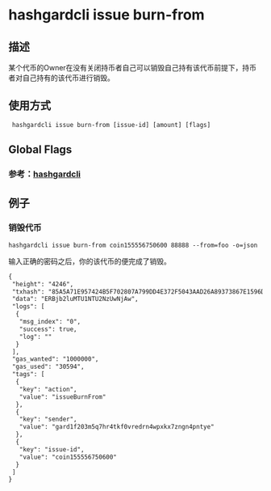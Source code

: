 # hashgardcli issue burn-from

## 描述
某个代币的Owner在没有关闭持币者自己可以销毁自己持有该代币前提下，持币者对自己持有的该代币进行销毁。
## 使用方式
```
 hashgardcli issue burn-from [issue-id] [amount] [flags]
```
## Global Flags

 ### 参考：[hashgardcli](../README.md)

## 例子
### 销毁代币
```shell
hashgardcli issue burn-from coin155556750600 88888 --from=foo -o=json
```
输入正确的密码之后，你的该代币的便完成了销毁。
```txt
{
 "height": "4246",
 "txhash": "85A5A71E957424B5F702807A799DD4E372F5043AAD26A89373867E1596D88D15",
 "data": "ERBjb2luMTU1NTU2NzUwNjAw",
 "logs": [
  {
   "msg_index": "0",
   "success": true,
   "log": ""
  }
 ],
 "gas_wanted": "1000000",
 "gas_used": "30594",
 "tags": [
  {
   "key": "action",
   "value": "issueBurnFrom"
  },
  {
   "key": "sender",
   "value": "gard1f203m5q7hr4tkf0vredrn4wpxkx7zngn4pntye"
  },
  {
   "key": "issue-id",
   "value": "coin155556750600"
  }
 ]
}
```
